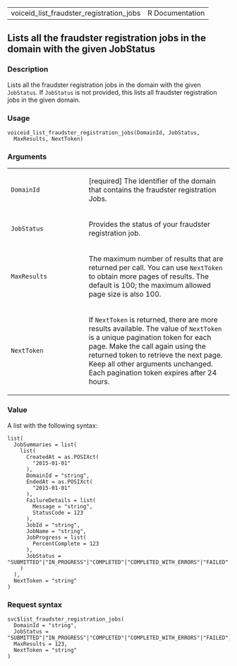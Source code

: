 <table style="width: 100%;">
<tbody>
<tr class="odd">
<td>voiceid_list_fraudster_registration_jobs</td>
<td style="text-align: right;">R Documentation</td>
</tr>
</tbody>
</table>

## Lists all the fraudster registration jobs in the domain with the given JobStatus

### Description

Lists all the fraudster registration jobs in the domain with the given
`JobStatus`. If `JobStatus` is not provided, this lists all fraudster
registration jobs in the given domain.

### Usage

    voiceid_list_fraudster_registration_jobs(DomainId, JobStatus,
      MaxResults, NextToken)

### Arguments

<table>
<colgroup>
<col style="width: 35%" />
<col style="width: 65%" />
</colgroup>
<tbody>
<tr class="odd">
<td><code
id="voiceid_list_fraudster_registration_jobs_:_DomainId">DomainId</code></td>
<td><p>[required] The identifier of the domain that contains the
fraudster registration Jobs.</p></td>
</tr>
<tr class="even">
<td><code
id="voiceid_list_fraudster_registration_jobs_:_JobStatus">JobStatus</code></td>
<td><p>Provides the status of your fraudster registration job.</p></td>
</tr>
<tr class="odd">
<td><code
id="voiceid_list_fraudster_registration_jobs_:_MaxResults">MaxResults</code></td>
<td><p>The maximum number of results that are returned per call. You can
use <code>NextToken</code> to obtain more pages of results. The default
is 100; the maximum allowed page size is also 100.</p></td>
</tr>
<tr class="even">
<td><code
id="voiceid_list_fraudster_registration_jobs_:_NextToken">NextToken</code></td>
<td><p>If <code>NextToken</code> is returned, there are more results
available. The value of <code>NextToken</code> is a unique pagination
token for each page. Make the call again using the returned token to
retrieve the next page. Keep all other arguments unchanged. Each
pagination token expires after 24 hours.</p></td>
</tr>
</tbody>
</table>

### Value

A list with the following syntax:

    list(
      JobSummaries = list(
        list(
          CreatedAt = as.POSIXct(
            "2015-01-01"
          ),
          DomainId = "string",
          EndedAt = as.POSIXct(
            "2015-01-01"
          ),
          FailureDetails = list(
            Message = "string",
            StatusCode = 123
          ),
          JobId = "string",
          JobName = "string",
          JobProgress = list(
            PercentComplete = 123
          ),
          JobStatus = "SUBMITTED"|"IN_PROGRESS"|"COMPLETED"|"COMPLETED_WITH_ERRORS"|"FAILED"
        )
      ),
      NextToken = "string"
    )

### Request syntax

    svc$list_fraudster_registration_jobs(
      DomainId = "string",
      JobStatus = "SUBMITTED"|"IN_PROGRESS"|"COMPLETED"|"COMPLETED_WITH_ERRORS"|"FAILED",
      MaxResults = 123,
      NextToken = "string"
    )
